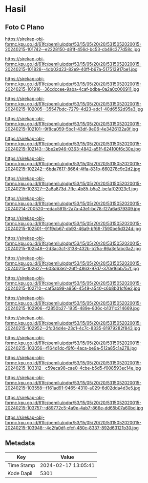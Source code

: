 # Hasil

## Foto C Plano

https://sirekap-obj-formc.kpu.go.id/61fc/pemilu/pdpr/53/15/05/20/20/5315052020015-20240215-101742--e2228150-d81f-456d-bc53-cb49c377d58c.jpg

https://sirekap-obj-formc.kpu.go.id/61fc/pemilu/pdpr/53/15/05/20/20/5315052020015-20240215-101828--4db02d23-82e9-40ff-b67a-517513917be1.jpg

https://sirekap-obj-formc.kpu.go.id/61fc/pemilu/pdpr/53/15/05/20/20/5315052020015-20240215-101916--36cdccee-9aba-4caf-bdba-0a2a0c000911.jpg

https://sirekap-obj-formc.kpu.go.id/61fc/pemilu/pdpr/53/15/05/20/20/5315052020015-20240215-102005--35547bdc-7279-4d23-adc1-40d6552d95a3.jpg

https://sirekap-obj-formc.kpu.go.id/61fc/pemilu/pdpr/53/15/05/20/20/5315052020015-20240215-102101--9f8ca059-5bc1-43df-9e06-4e3426132a0f.jpg

https://sirekap-obj-formc.kpu.go.id/61fc/pemilu/pdpr/53/15/05/20/20/5315052020015-20240215-102143--3be2e946-0363-4842-a51f-624100f6c30e.jpg

https://sirekap-obj-formc.kpu.go.id/61fc/pemilu/pdpr/53/15/05/20/20/5315052020015-20240215-102242--6bda7617-8664-4ffa-831b-660278c9c2d2.jpg

https://sirekap-obj-formc.kpu.go.id/61fc/pemilu/pdpr/53/15/05/20/20/5315052020015-20240215-102327--2a8a873d-7ffe-4b85-b5a2-befaf02923e1.jpg

https://sirekap-obj-formc.kpu.go.id/61fc/pemilu/pdpr/53/15/05/20/20/5315052020015-20240214-200520--edac5915-2a7a-43e1-bc78-f27a6a679309.jpg

https://sirekap-obj-formc.kpu.go.id/61fc/pemilu/pdpr/53/15/05/20/20/5315052020015-20240215-102501--91f9cb67-db93-46a9-bf69-7590be5d324d.jpg

https://sirekap-obj-formc.kpu.go.id/61fc/pemilu/pdpr/53/15/05/20/20/5315052020015-20240215-102548--2d3ac3c1-3138-432b-b25a-86a3efabc0a2.jpg

https://sirekap-obj-formc.kpu.go.id/61fc/pemilu/pdpr/53/15/05/20/20/5315052020015-20240215-102627--603d63e2-26ff-4863-97d7-370e16ab757f.jpg

https://sirekap-obj-formc.kpu.go.id/61fc/pemilu/pdpr/53/15/05/20/20/5315052020015-20240215-102710--caf5ab99-a956-4549-a540-c6b8b31cf6e2.jpg

https://sirekap-obj-formc.kpu.go.id/61fc/pemilu/pdpr/53/15/05/20/20/5315052020015-20240215-102906--f2850b27-1935-489e-836c-b1311c214669.jpg

https://sirekap-obj-formc.kpu.go.id/61fc/pemilu/pdpr/53/15/05/20/20/5315052020015-20240215-102952--2fd34d4e-23c1-4c7c-8335-81979282f843.jpg

https://sirekap-obj-formc.kpu.go.id/61fc/pemilu/pdpr/53/15/05/20/20/5315052020015-20240215-103056--f164d1dc-f9f6-4aca-be9a-512a85c1a278.jpg

https://sirekap-obj-formc.kpu.go.id/61fc/pemilu/pdpr/53/15/05/20/20/5315052020015-20240215-103312--c59eca98-cae0-4cbe-b5d5-f008593ec14e.jpg

https://sirekap-obj-formc.kpu.go.id/61fc/pemilu/pdpr/53/15/05/20/20/5315052020015-20240215-103558--f161ad91-9465-4310-a029-6d02dda4d3e5.jpg

https://sirekap-obj-formc.kpu.go.id/61fc/pemilu/pdpr/53/15/05/20/20/5315052020015-20240215-103757--d89772c5-4a9e-4ab7-866e-dd65b07a60bd.jpg

https://sirekap-obj-formc.kpu.go.id/61fc/pemilu/pdpr/53/15/05/20/20/5315052020015-20240215-103948--4c2fa0df-cfcf-480c-8337-892d63121b30.jpg


## Metadata

| Key        | Value               |
| ---------- | ------------------- |
| Time Stamp | 2024-02-17 13:05:41 |
| Kode Dapil | 5301                |



